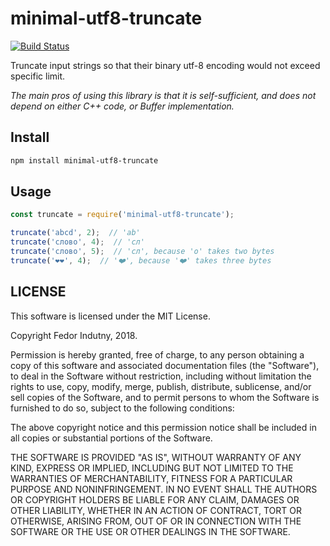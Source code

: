 # minimal-utf8-truncate
[![Build Status](https://secure.travis-ci.org/indutny/minimal-utf8-truncate.svg)](http://travis-ci.org/indutny/minimal-utf8-truncate)

Truncate input strings so that their binary utf-8 encoding would not exceed
specific limit.

_The main pros of using this library is that it is self-sufficient, and does not
depend on either C++ code, or Buffer implementation._

## Install

```bash
npm install minimal-utf8-truncate
```

## Usage

```js
const truncate = require('minimal-utf8-truncate');

truncate('abcd', 2);  // 'ab'
truncate('слово', 4);  // 'сл'
truncate('слово', 5);  // 'сл', because 'о' takes two bytes
truncate('❤️❤️', 4);  // '❤️', because '❤️' takes three bytes
```

## LICENSE

This software is licensed under the MIT License.

Copyright Fedor Indutny, 2018.

Permission is hereby granted, free of charge, to any person obtaining a
copy of this software and associated documentation files (the
"Software"), to deal in the Software without restriction, including
without limitation the rights to use, copy, modify, merge, publish,
distribute, sublicense, and/or sell copies of the Software, and to permit
persons to whom the Software is furnished to do so, subject to the
following conditions:

The above copyright notice and this permission notice shall be included
in all copies or substantial portions of the Software.

THE SOFTWARE IS PROVIDED "AS IS", WITHOUT WARRANTY OF ANY KIND, EXPRESS
OR IMPLIED, INCLUDING BUT NOT LIMITED TO THE WARRANTIES OF
MERCHANTABILITY, FITNESS FOR A PARTICULAR PURPOSE AND NONINFRINGEMENT. IN
NO EVENT SHALL THE AUTHORS OR COPYRIGHT HOLDERS BE LIABLE FOR ANY CLAIM,
DAMAGES OR OTHER LIABILITY, WHETHER IN AN ACTION OF CONTRACT, TORT OR
OTHERWISE, ARISING FROM, OUT OF OR IN CONNECTION WITH THE SOFTWARE OR THE
USE OR OTHER DEALINGS IN THE SOFTWARE.

[0]: https://en.wikipedia.org/wiki/Montgomery_modular_multiplication
[1]: https://en.wikipedia.org/wiki/Mersenne_prime
